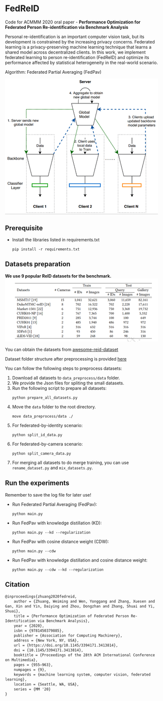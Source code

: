 # FedReID
Code for ACMMM 2020 oral paper - **Performance Optimization for Federated Person Re-identification via Benchmark Analysis**

Personal re-identification is an important computer vision task, but its development is constrained by the increasing privacy concerns. Federated learning is a privacy-preserving machine learning technique that learns a shared model across decentralized clients. In this work, we implement federated learning to person re-identification (FedReID) and optimize its performance affected by statistical heterogeneity in the real-world scenario. 

Algorithm: Federated Partial Averaging (FedPav)

<img src="images/fedpav-new.png" width="700">

## Prerequisite
* Install the libraries listed in requirements.txt
    ```
    pip install -r requirements.txt
    ```

## Datasets preparation
**We use 9 popular ReID datasets for the benchmark.**
<img src="images/datasets.png" width="700">



You can obtain the datasets from [awesome-reid-dataset](https://github.com/NEU-Gou/awesome-reid-dataset)

Dataset folder structure after preprocessing is provided [here](data_preprocess/README.md)

You can follow the following steps to preprocess datasets:

1. Download all datasets to `data_preprocess/data` folder. 
2. We provide the Json files for spliting the small datasets.
3. Run the following script to prepare all datasets:
    ```
    python prepare_all_datasets.py
    ```
4. Move the `data` folder to the root directory.
    ```
    move data_preprocess/data ./
    ```
5. For federated-by-identity scenario:
    ```
    python split_id_data.py
    ```
6. For federated-by-camera scenario:
    ```
    python split_camera_data.py
    ```
7. For merging all datasets to do merge training, you can use `rename_dataset.py` and `mix_datasets.py`.


## Run the experiments
Remember to save the log file for later use!
* Run Federated Partial Averaging (FedPav): 
    ```
    python main.py
    ```
* Run FedPav with knowledge distillation (KD): 
    ```
    python main.py --kd --regularization
    ```
* Run FedPav with cosine distance weight (CDW): 
    ```
    python main.py --cdw
    ```
* Run FedPav with knowledge distillation and cosine distance weight: 
    ```
    python main.py --cdw --kd --regularization
    ```

    
## Citation
```
@inproceedings{zhuang2020fedreid,
    author = {Zhuang, Weiming and Wen, Yonggang and Zhang, Xuesen and Gan, Xin and Yin, Daiying and Zhou, Dongzhan and Zhang, Shuai and Yi, Shuai},
    title = {Performance Optimization of Federated Person Re-Identification via Benchmark Analysis},
    year = {2020},
    isbn = {9781450379885},
    publisher = {Association for Computing Machinery},
    address = {New York, NY, USA},
    url = {https://doi.org/10.1145/3394171.3413814},
    doi = {10.1145/3394171.3413814},
    booktitle = {Proceedings of the 28th ACM International Conference on Multimedia},
    pages = {955–963},
    numpages = {9},
    keywords = {machine learning system, computer vision, federated learning},
    location = {Seattle, WA, USA},
    series = {MM '20}
}
```